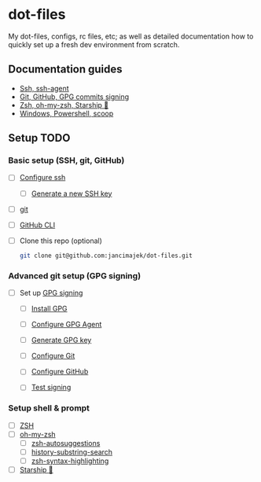 # dot-files
My dot-files, configs, rc files, etc; as well as detailed documentation how to quickly set up a fresh dev environment from scratch.

## Documentation guides

- [Ssh, ssh-agent](docs/ssh.md)
- [Git, GitHub, GPG commits signing](docs/git.md)
- [Zsh, oh-my-zsh, Starship 🚀](docs/zsh.md)
- [Windows, Powershell, scoop](docs/windows.md)

## Setup TODO

### Basic setup (SSH, git, GitHub)

- [ ] [Configure ssh](docs/ssh.md#ssh)
  - [ ] [Generate a new SSH key](docs/ssh.md#generate-a-new-ssh-key)
- [ ] [git](docs/git.md#git)
- [ ] [GitHub CLI](docs/git.md#github-cli)
- [ ] Clone this repo (optional)
  ```bash
  git clone git@github.com:jancimajek/dot-files.git
  ```


### Advanced git setup (GPG signing)

- [ ] Set up [GPG signing](docs/git.md#gpg-signing)
  - [ ] [Install GPG](docs/git.md#installation)
  - [ ] [Configure GPG Agent](docs/git.md#configure-gpg-agent)
  - [ ] [Generate GPG key](docs/git.md#generate-gpg-key)
  - [ ] [Configure Git](docs/git.md#configure-git)
  - [ ] [Configure GitHub](docs/git.md#configure-github)
  - [ ] [Test signing](docs/git.md#test-signing)


### Setup shell & prompt

- [ ] [ZSH](docs/zsh.md#zsh)
- [ ] [oh-my-zsh](docs/zsh.md#oh-my-zsh)
  - [ ] [zsh-autosuggestions](docs/zsh.md#zsh-autosuggestions)
  - [ ] [history-substring-search](docs/zsh.md#history-substring-search)
  - [ ] [zsh-syntax-highlighting](docs/zsh.md#zsh-syntax-highlighting)
- [ ] [Starship 🚀](docs/zsh.md#starship-🚀)

